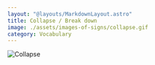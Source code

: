 ```yaml
---
layout: "@layouts/MarkdownLayout.astro"
title: Collapse / Break down
image: ./assets/images-of-signs/collapse.gif
category: Vocabulary
---
```


![Collapse](@signs/collapse.gif)

